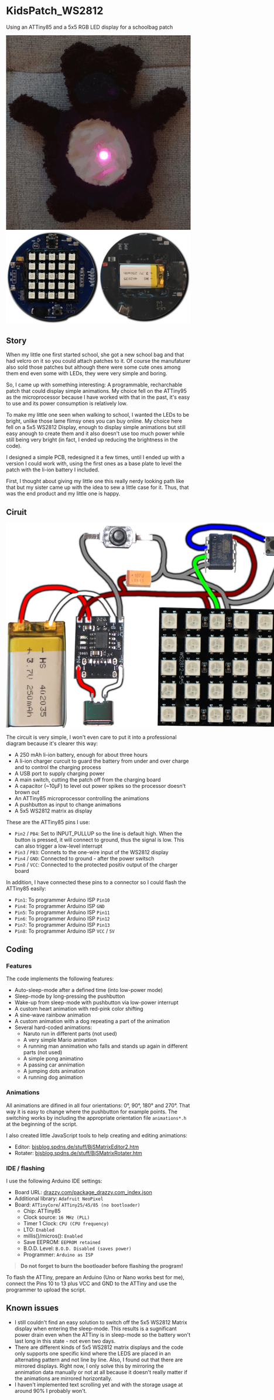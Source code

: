 # KidsPatch_WS2812

Using an ATTiny85 and a 5x5 RGB LED display for a schoolbag patch

<img src="img/patch.gif" style="max-height:40vh;" /> <img src="img/electronics.png" style="max-height:40vh;"/>

## Story

When my little one first started school, she got a new school bag and that had velcro on it so you could attach patches to it. Of course the manufaturer also sold those patches but although there were some cute ones among them end even some with LEDs, they were very simple and boring.

So, I came up with something interesting: A programmable, recharchable patch that could display simple animations. My choice fell on the ATTiny95 as the microprocessor because I have worked with that in the past, it's easy to use and its power consumption is relatively low.

To make my little one seen when walking to school, I wanted the LEDs to be bright, unlike those lame flimsy ones you can buy online. My choice here fell on a 5x5 WS2812 Display, enough to display simple animations but still easy anough to create them and it also doesn't use too much power while still being very bright (in fact, I ended up reducing the brightness in the code).

I designed a simple PCB, redesigned it a few times, until I ended up with a version I could work with, using the first ones as a base plate to level the patch with the li-ion battery I included.

First, I thought about giving my little one this really nerdy looking path like that but my sister came up with the idea to sew a little case for it. Thus, that was the end product and my little one is happy.


## Ciruit

<img src="img/circuit.png" style="max-width:80vw;" />

The circuit is very simple, I won't even care to put it into a professional diagram because it's clearer this way: 

- A 250 mAh li-ion battery, enough for about three hours
- A li-ion charger curcuit to guard the battery from under and over charge and to control the charging process
- A USB port to supply charging power
- A main switch, cutting the patch off from the charging board
- A capacitor (~10µF) to level out power spikes so the processor doesn't brown out
- An ATTiny85 microprocessor controlling the animations
- A pushbutton as input to change animations
- A 5x5 WS2812 matrix as display

These are the ATTiny85 pins I use:

- `Pin2` / `PB4`: Set to INPUT_PULLUP so the line is default high. When the button is pressed, it will connect to ground, thus the signal is low. This can also trigger a low-level interrupt
- `Pin3` / `PB3`: Connets to the one-wire input of the WS2812 display
- `Pin4` / `GND`: Connected to ground - after the power switsch
- `Pin8` / `VCC`: Connected to the protected positiv output of the charger board

In addition, I have connected these pins to a connector so I could flash the ATTiny85 easily:

- `Pin1`: To programmer Arduino ISP `Pin10`
- `Pin4`: To programmer Arduino ISP `GND`
- `Pin5`: To programmer Arduino ISP `Pin11`
- `Pin6`: To programmer Arduino ISP `Pin12`
- `Pin7`: To programmer Arduino ISP `Pin13`
- `Pin8`: To programmer Arduino ISP `VCC` / `5V` 


## Coding

### Features

The code implements the following features:

- Auto-sleep-mode after a defined time (into low-power mode)
- Sleep-mode by long-pressing the pushbutton
- Wake-up from sleep-mode with pushbutton via low-power interrupt
- A custom heart animation with red-pink color shifting
- A sine-wave rainbow animation
- A custom animation with a dog repeating a part of the animation
- Several hard-coded animations:
  - Naruto run in different parts (not used)
  - A very simple Mario animation
  - A running man annimation who falls and stands up again in different parts (not used)
  - A simple pong animatino
  - A passing car annimation
  - A jumping dots animation
  - A running dog animation

### Animations

All animations are difined in all four orientations: 0°, 90°, 180° and 270°. That way it is easy to change where the pushbutton for example points. The switching works by including the appropriate orientation file `animations*.h` at the beginning of the script.

I also created little JavaScript tools to help creating and editing animations:
- Editor: [bjsblog.spdns.de/stuff/BjSMatrixEditor2.htm](https://bjsblog.spdns.de/stuff/BjSMatrixEditor2.htm)
- Rotater: [bjsblog.spdns.de/stuff/BjSMatrixRotater.htm](https://bjsblog.spdns.de/stuff/BjSMatrixRotater.htm)

### IDE / flashing

I use the following Arduino IDE settings:

- Board URL: [drazzy.com/package_drazzy.com_index.json](http://drazzy.com/package_drazzy.com_index.json)
- Additional library: `Adafruit NeoPixel`
- Board: `ATTinyCore`/ `ATTiny25/45/85 (no bootloader)`
  - Chip: ATTiny85
  - Clock source: `16 MHz (PLL)`
  - Timer 1 Clock: `CPU (CPU frequency)`
  - LTO: `Enabled`
  - millis()/micros(): `Enabled`
  - Save EEPROM: `EEPROM retained`
  - B.O.D. Level: `B.O.D. Disabled (saves power)`
  - Programmer: `Arduino as ISP`

> **Do not forget to burn the bootloader before flashing the program!**

To flash the ATTiny, prepare an Arduino (Uno or Nano works best for me), connect the Pins 10 to 13 plus VCC and GND to the ATTiny and use the programmer to upload the script.


## Known issues

- I still couldn't find an easy solution to switch off the 5x5 WS2812 Matrix display when entering the sleep-mode. This results is a sugnificant power drain even when the ATTiny is in sleep-mode so the battery won't last long in this state - not even two days.
- There are different kinds of 5x5 WS2812 matrix displays and the code only supports one specific kind where the LEDS are placed in an alternating pattern and not line by line. Also, I found out that there are mirrored displays. Right now, I only solve this by mirroring the annimation data manually or not at all because it doesn't really matter if the animations are mirrored horizontally.
- I haven't implemented text scrolling yet and with the storage usage at around 90% I probably won't.